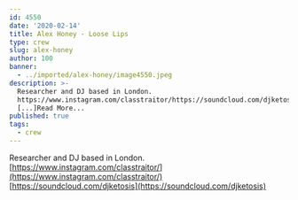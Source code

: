 ```yaml
---
id: 4550
date: '2020-02-14'
title: Alex Honey - Loose Lips
type: crew
slug: alex-honey
author: 100
banner:
  - ../imported/alex-honey/image4550.jpeg
description: >-
  Researcher and DJ based in London.
  https://www.instagram.com/classtraitor/https://soundcloud.com/djketosis
  [...]Read More...
published: true
tags:
  - crew
---
```

Researcher and DJ based in London.[https://www.instagram.com/classtraitor/](https://www.instagram.com/classtraitor/)  
[https://soundcloud.com/djketosis](https://soundcloud.com/djketosis)